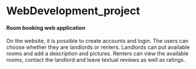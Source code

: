 # WebDevelopment_project
#### Room booking web application
On the website, it is possible to create accounts and login. The users can choose whether they are landlords or renters. Landlords can put available rooms and add a description and pictures. Renters can view the available rooms, contact the landlord and leave textual reviews as well as ratings. 
